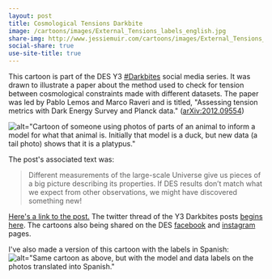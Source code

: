 ```yaml
---
layout: post
title: Cosmological Tensions Darkbite
image: /cartoons/images/External_Tensions_labels_english.jpg
share-img: http://www.jessiemuir.com/cartoons/images/External_Tensions_labels_english.jpg
social-share: true
use-site-title: true
---
```

This cartoon is part of the DES Y3 [#Darkbites](https://twitter.com/hashtag/darkbites?src=hashtag_click) social media series. It was drawn to illustrate a paper about the method used to check for tension between cosmological constraints made with different datasets. The paper was led by Pablo Lemos and Marco Raveri and is titled, "Assessing tension metrics with Dark Energy Survey and Planck data." ([arXiv:2012.09554](https://arxiv.org/abs/2012.09554))


![alt="Cartoon of someone using photos of parts of an animal to inform a model for what that animal is. Initially that model is a duck, but new data (a tail photo) shows that it is a platypus."](/cartoons/images/External_Tensions_labels_english.jpg)


The post's associated text was:

> Different measurements of the large-scale Universe give us pieces of a big picture describing its properties. If DES results don’t match what we expect from other observations, we might have discovered something new!  


[Here's a link to the post.](https://twitter.com/theDESurvey/status/1351574345794117636) The twitter thread of the Y3 Darkbites posts [begins here](https://twitter.com/theDESurvey/status/1334937310606004227). The cartoons also being shared on the DES [facebook](https://www.facebook.com/darkenergysurvey) and [instagram](https://www.instagram.com/darkenergysurvey/) pages.

I've also made a version of this cartoon with the labels in Spanish:
![alt="Same cartoon as above, but with the model and data labels on the photos translated into Spanish."](/cartoons/images/External_Tensions_labels_spanish.jpg)


